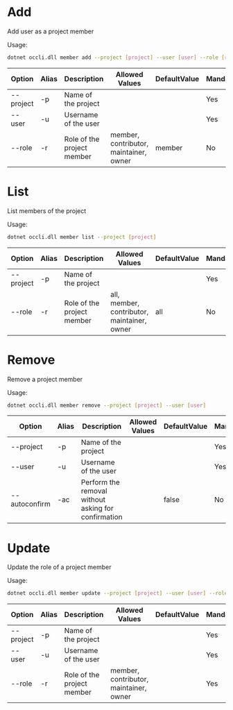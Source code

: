 # Add

Add user as a project member

Usage: 
```sh
dotnet occli.dll member add --project [project] --user [user] --role [role]
```

| Option | Alias | Description | Allowed Values | DefaultValue | Mandatory |
| --- | --- | --- | --- | --- | --- |
| --project | -p | Name of the project ||| Yes |
| --user | -u | Username of the user ||| Yes |
| --role | -r | Role of the project member | member, contributor, maintainer, owner | member | No |

# List
List members of the project

Usage: 
```sh
dotnet occli.dll member list --project [project]
```

| Option | Alias | Description | Allowed Values | DefaultValue | Mandatory |
| --- | --- | --- | --- | --- | --- |
| --project | -p | Name of the project ||| Yes |
| --role | -r | Role of the project member | all, member, contributor, maintainer, owner | all | No |

# Remove
Remove a project member

Usage: 
```sh
dotnet occli.dll member remove --project [project] --user [user]
```

| Option | Alias | Description | Allowed Values | DefaultValue | Mandatory |
| --- | --- | --- | --- | --- | --- |
| --project | -p | Name of the project ||| Yes |
| --user | -u | Username of the user ||| Yes |
| --autoconfirm | -ac | Perform the removal without asking for confirmation || false | No |

# Update
Update the role of a project member

Usage: 
```sh
dotnet occli.dll member update --project [project] --user [user] --role [role]
``` 

| Option | Alias | Description | Allowed Values | DefaultValue | Mandatory |
| --- | --- | --- | --- | --- | --- |
| --project | -p | Name of the project ||| Yes |
| --user | -u | Username of the user ||| Yes |
| --role | -r | Role of the project member | member, contributor, maintainer, owner || Yes |